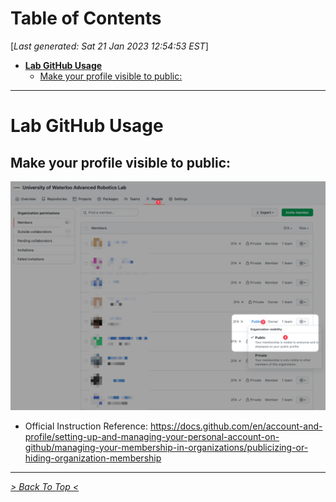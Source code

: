 <toc>

# Table of Contents
[*Last generated: Sat 21 Jan 2023 12:54:53 EST*]
- [**Lab GitHub Usage**](#Lab-GitHub-Usage)
  - [Make your profile visible to public:](#Make-your-profile-visible-to-public)

---
</toc>

# Lab GitHub Usage

## Make your profile visible to public:

![profile-public](resources/profile-public.png)

- Official Instruction Reference: https://docs.github.com/en/account-and-profile/setting-up-and-managing-your-personal-account-on-github/managing-your-membership-in-organizations/publicizing-or-hiding-organization-membership

  







<eof>

---
[*> Back To Top <*](#Table-of-Contents)
</eof>